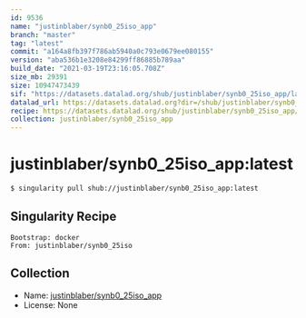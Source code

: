 ```yaml
---
id: 9536
name: "justinblaber/synb0_25iso_app"
branch: "master"
tag: "latest"
commit: "a164a8fb397f786ab5940a0c793e0679ee080155"
version: "aba536b1e3208e84299ff86885b789aa"
build_date: "2021-03-19T23:16:05.708Z"
size_mb: 29391
size: 10947473439
sif: "https://datasets.datalad.org/shub/justinblaber/synb0_25iso_app/latest/2021-03-19-a164a8fb-aba536b1/aba536b1e3208e84299ff86885b789aa.simg"
datalad_url: https://datasets.datalad.org?dir=/shub/justinblaber/synb0_25iso_app/latest/2021-03-19-a164a8fb-aba536b1/
recipe: https://datasets.datalad.org/shub/justinblaber/synb0_25iso_app/latest/2021-03-19-a164a8fb-aba536b1/Singularity
collection: justinblaber/synb0_25iso_app
---
```


# justinblaber/synb0_25iso_app:latest

```bash
$ singularity pull shub://justinblaber/synb0_25iso_app:latest
```

## Singularity Recipe

```singularity
Bootstrap: docker
From: justinblaber/synb0_25iso
```

## Collection

 - Name: [justinblaber/synb0_25iso_app](https://github.com/justinblaber/synb0_25iso_app)
 - License: None

